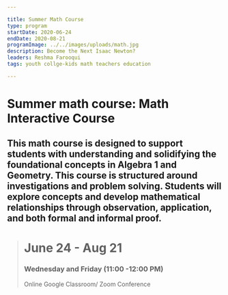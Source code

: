 ```yaml
---

title: Summer Math Course
type: program
startDate: 2020-06-24
endDate: 2020-08-21
programImage: ../../images/uploads/math.jpg
description: Become the Next Isaac Newton?
leaders: Reshma Farooqui 
tags: youth collge-kids math teachers education

---
```


# Summer math course: Math Interactive Course 

## This math course is designed to support students with understanding and solidifying the foundational concepts in Algebra 1 and Geometry. This course is structured around investigations and problem solving. Students will explore concepts and develop mathematical relationships through observation, application, and both formal and informal proof.

>  <h1>June 24 - Aug 21</h1>
>  <h3>Wednesday and Friday (11:00 -12:00 PM)</h3>
> Online Google Classroom/ Zoom Conference 
